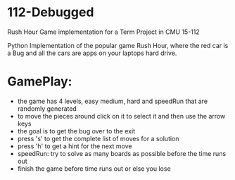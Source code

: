 # 112-Debugged
Rush Hour Game implementation for a Term Project in CMU 15-112

Python Implementation of the popular game Rush Hour, where the red car is a Bug and all the cars are apps on your laptops hard drive.

# GamePlay:
- the game has 4 levels, easy medium, hard and speedRun that are randomly generated
- to move the pieces around click on it to select it and then use the arrow keys
- the goal is to get the bug over to the exit
- press 's' to get the complete list of moves for a solution
- press 'h' to get a hint for the next move 
- speedRun: try to solve as many boards as possible before the time runs out
- finish the game before time runs out or else you lose
